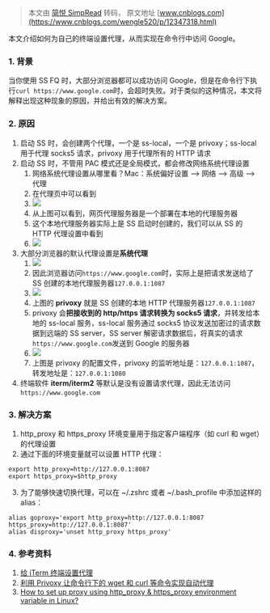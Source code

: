 > 本文由 [简悦 SimpRead](http://ksria.com/simpread/) 转码， 原文地址 [www.cnblogs.com](https://www.cnblogs.com/wengle520/p/12347318.html)

本文介绍如何为自己的终端设置代理，从而实现在命令行中访问 Google。

### 1. 背景

当你使用 SS FQ 时，大部分浏览器都可以成功访问 Google，但是在命令行下执行`curl https://www.google.com`时，会超时失败。对于类似的这种情况，本文将解释出现这种现象的原因，并给出有效的解决方案。

### 2. 原因

1.  启动 SS 时，会创建两个代理，一个是 ss-local，一个是 privoxy；ss-local 用于代理 socks5 请求，privoxy 用于代理所有的 HTTP 请求
2.  启动 SS 时，不管用 PAC 模式还是全局模式，都会修改网络系统代理设置
    1.  网络系统代理设置从哪里看？Mac：系统偏好设置 --> 网络 --> 高级 --> 代理
    2.  在代理页中可以看到
    3.  ![](https://images.cnblogs.com/cnblogs_com/wengle520/1652765/o_20022213371315823755247945.jpg#width-80)
    4.  从上图可以看到，网页代理服务器是一个部署在本地的代理服务器
    5.  这个本地代理服务器实际上是 SS 启动时创建的，我们可以从 SS 的 HTTP 代理设置中看到
    6.  ![](https://images.cnblogs.com/cnblogs_com/wengle520/1652765/o_20022213365515823759354533.jpg#width-80)
3.  大部分浏览器的默认代理设置是**系统代理**
    1.  ![](https://images.cnblogs.com/cnblogs_com/wengle520/1652765/o_20022213363515823761599518.jpg#width-80)
    2.  因此浏览器访问`https://www.google.com`时，实际上是把请求发送给了 SS 创建的本地代理服务器`127.0.0.1:1087`
    3.  ![](https://images.cnblogs.com/cnblogs_com/wengle520/1652765/o_20022213360515823764399529.jpg#width-80)
    4.  上图的 **privoxy** 就是 SS 创建的本地 HTTP 代理服务器`127.0.0.1:1087`
    5.  privoxy 会**把接收到的 http/https 请求转换为 socks5 请求**，并转发给本地的 ss-local 服务，ss-local 服务通过 socks5 协议发送加密过的请求数据到远端的 SS server，SS server 解密请求数据后，将真实的请求`https://www.google.com`发送到 Google 的服务器
    6.  ![](https://images.cnblogs.com/cnblogs_com/wengle520/1652765/o_20022213351715823768588796.jpg#width-80)
    7.  上图是 privoxy 的配置文件，privoxy 的监听地址是：`127.0.0.1:1087`，转发地址是：`127.0.0.1:1080`
4.  终端软件 **iterm/iterm2** 等默认是没有设置请求代理，因此无法访问`https://www.google.com`

### 3. 解决方案

1.  http_proxy 和 https_proxy 环境变量用于指定客户端程序（如 curl 和 wget）的代理设置
2.  通过下面的环境变量就可以设置 HTTP 代理：

```
export http_proxy=http://127.0.0.1:8087
export https_proxy=$http_proxy
```

3.  为了能够快速切换代理，可以在 ~/.zshrc 或者 ~/.bash_profile 中添加这样的 alias：

```
alias goproxy='export http_proxy=http://127.0.0.1:8087 https_proxy=http://127.0.0.1:8087'
alias disproxy='unset http_proxy https_proxy'
```

### 4. 参考资料

1.  [给 iTerm 终端设置代理](https://honglu.me/2015/11/06/%E7%BB%99iTerm%E7%BB%88%E7%AB%AF%E8%AE%BE%E7%BD%AE%E4%BB%A3%E7%90%86/)
2.  [利用 Privoxy 让命令行下的 wget 和 curl 等命令实现自动代理](https://fengqi.me/unix/328.html)
3.  [How to set up proxy using http_proxy & https_proxy environment variable in Linux?](https://www.golinuxcloud.com/set-up-proxy-http-proxy-environment-variable/)